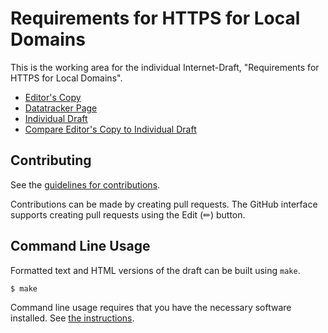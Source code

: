 # Requirements for HTTPS for Local Domains

This is the working area for the individual Internet-Draft, "Requirements for HTTPS for Local Domains".

* [Editor's Copy](https://danwing.github.io/settle-requirements/#go.draft-wing-settle-requirements.html)
* [Datatracker Page](https://datatracker.ietf.org/doc/draft-wing-settle-requirements)
* [Individual Draft](https://datatracker.ietf.org/doc/html/draft-wing-settle-requirements)
* [Compare Editor's Copy to Individual Draft](https://danwing.github.io/settle-requirements/#go.draft-wing-settle-requirements.diff)


## Contributing

See the
[guidelines for contributions](https://github.com/danwing/settle-requirements/blob/main/CONTRIBUTING.md).

Contributions can be made by creating pull requests.
The GitHub interface supports creating pull requests using the Edit (✏) button.


## Command Line Usage

Formatted text and HTML versions of the draft can be built using `make`.

```sh
$ make
```

Command line usage requires that you have the necessary software installed.  See
[the instructions](https://github.com/martinthomson/i-d-template/blob/main/doc/SETUP.md).

